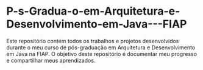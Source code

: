 # P-s-Gradua-o-em-Arquitetura-e-Desenvolvimento-em-Java---FIAP
Este repositório contém todos os trabalhos e projetos desenvolvidos durante o meu curso de pós-graduação em Arquitetura e Desenvolvimento em Java na FIAP. O objetivo deste repositório é documentar meu progresso e compartilhar meus aprendizados.

